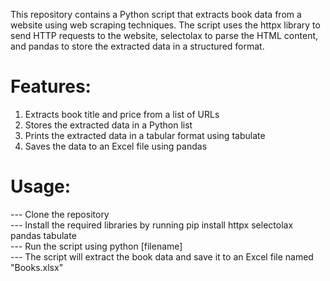 This repository contains a Python script that extracts book data from a website using web scraping techniques. The script uses the httpx library to send HTTP requests to the website, selectolax to parse the HTML content, and pandas to store the extracted data in a structured format.  

# Features:

1. Extracts book title and price from a list of URLs  
2. Stores the extracted data in a Python list    
3. Prints the extracted data in a tabular format using tabulate  
4. Saves the data to an Excel file using pandas
   
# Usage:

--- Clone the repository  
--- Install the required libraries by running pip install httpx selectolax pandas tabulate  
--- Run the script using python [filename]  
--- The script will extract the book data and save it to an Excel file named "Books.xlsx"
